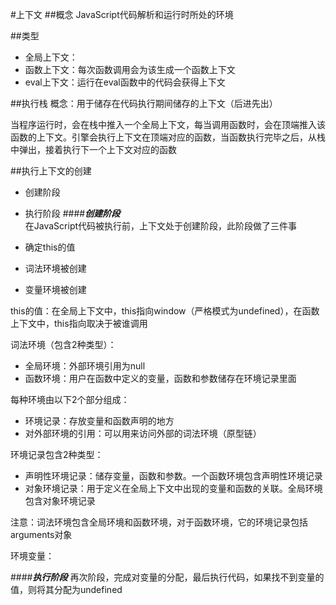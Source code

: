 #上下文
##概念
JavaScript代码解析和运行时所处的环境

##类型
* 全局上下文：   
* 函数上下文：每次函数调用会为该生成一个函数上下文   
* eval上下文：运行在eval函数中的代码会获得上下文

##执行栈
概念：用于储存在代码执行期间储存的上下文（后进先出）   

当程序运行时，会在栈中推入一个全局上下文，每当调用函数时，会在顶端推入该函数的上下文。引擎会执行上下文在顶端对应的函数，当函数执行完毕之后，从栈中弹出，接着执行下一个上下文对应的函数

##执行上下文的创建
* 创建阶段

* 执行阶段
####***创建阶段***  
在JavaScript代码被执行前，上下文处于创建阶段，此阶段做了三件事  
* 确定this的值
* 词法环境被创建
* 变量环境被创建

this的值：在全局上下文中，this指向window（严格模式为undefined），在函数上下文中，this指向取决于被谁调用  

词法环境（包含2种类型）：
* 全局环境：外部环境引用为null
* 函数环境：用户在函数中定义的变量，函数和参数储存在环境记录里面

每种环境由以下2个部分组成：
* 环境记录：存放变量和函数声明的地方
* 对外部环境的引用：可以用来访问外部的词法环境（原型链）  

环境记录包含2种类型：
* 声明性环境记录：储存变量，函数和参数。一个函数环境包含声明性环境记录
* 对象环境记录：用于定义在全局上下文中出现的变量和函数的关联。全局环境包含对象环境记录

注意：词法环境包含全局环境和函数环境，对于函数环境，它的环境记录包括arguments对象

环境变量：

####***执行阶段***
再次阶段，完成对变量的分配，最后执行代码，如果找不到变量的值，则将其分配为undefined